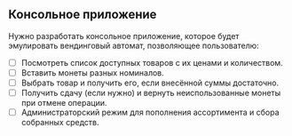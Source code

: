 ﻿## Консольное приложение
Нужно разработать консольное приложение, которое будет эмулировать вендинговый автомат, позволяющее пользователю: 

- [ ] Посмотреть список доступных товаров с их ценами и количеством.
- [ ] Вставить монеты разных номиналов.
- [ ] Выбрать товар и получить его, если внесённой суммы достаточно.
- [ ] Получить сдачу (если нужно) и вернуть неиспользованные монеты при отмене операции.
- [ ] Администраторский режим для пополнения ассортимента и сбора собранных средств.
